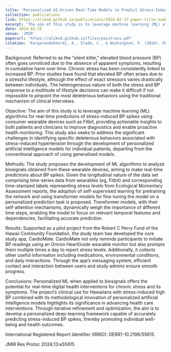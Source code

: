 ```yaml
---
title: "Personalized AI-Driven Real-Time Models to Predict Stress-Induced Blood Pressure Spikes Using Wearable Devices: Proposal for a Prospective Cohort Study"
collection: publications
link: https://aliknd.github.io/publications/2024-02-17-paper-title-number-4
excerpt: 'The aim of this study is to leverage machine learning (ML) algorithms for real-time predictions of stress-induced BP spikes using consumer wearable devices such as Fitbit, providing actionable insights to both patients and clinicians to improve diagnostics and enable proactive health monitoring. This study also seeks to address the significant challenges in identifying specific deleterious behaviors associated with stress-induced hypertension through the development of personalized artificial intelligence models for individual patients, departing from the conventional approach of using generalized models.'
date: 2024-03-25
venue: 'JMIR'
paperurl: 'https://aliknd.github.io/files/paistress.pdf'
citation: 'Kargarandehkordi, A., Slade, C., & Washington, P. (2024). Personalized AI-Driven Real-Time Models to Predict Stress-Induced Blood Pressure Spikes Using Wearable Devices: Proposal for a Prospective Cohort Study. JMIR Research Protocols, 13(1), e55615.'
---
```


Background:
Referred to as the “silent killer,” elevated blood pressure (BP) often goes unnoticed due to the absence of apparent symptoms, resulting in cumulative harm over time. Chronic stress has been consistently linked to increased BP. Prior studies have found that elevated BP often arises due to a stressful lifestyle, although the effect of exact stressors varies drastically between individuals. The heterogeneous nature of both the stress and BP response to a multitude of lifestyle decisions can make it difficult if not impossible to pinpoint the most deleterious behaviors using the traditional mechanism of clinical interviews.

Objective:
The aim of this study is to leverage machine learning (ML) algorithms for real-time predictions of stress-induced BP spikes using consumer wearable devices such as Fitbit, providing actionable insights to both patients and clinicians to improve diagnostics and enable proactive health monitoring. This study also seeks to address the significant challenges in identifying specific deleterious behaviors associated with stress-induced hypertension through the development of personalized artificial intelligence models for individual patients, departing from the conventional approach of using generalized models.

Methods:
The study proposes the development of ML algorithms to analyze biosignals obtained from these wearable devices, aiming to make real-time predictions about BP spikes. Given the longitudinal nature of the data set comprising time-series data from wearables (eg, Fitbit) and corresponding time-stamped labels representing stress levels from Ecological Momentary Assessment reports, the adoption of self-supervised learning for pretraining the network and using transformer models for fine-tuning the model on a personalized prediction task is proposed. Transformer models, with their self-attention mechanisms, dynamically weigh the importance of different time steps, enabling the model to focus on relevant temporal features and dependencies, facilitating accurate prediction.

Results:
Supported as a pilot project from the Robert C Perry Fund of the Hawaii Community Foundation, the study team has developed the core study app, CardioMate. CardioMate not only reminds participants to initiate BP readings using an Omron HeartGuide wearable monitor but also prompts them multiple times a day to report stress levels. Additionally, it collects other useful information including medications, environmental conditions, and daily interactions. Through the app’s messaging system, efficient contact and interaction between users and study admins ensure smooth progress.

Conclusions:
Personalized ML when applied to biosignals offers the potential for real-time digital health interventions for chronic stress and its symptoms. The project’s clinical use for Hawaiians with stress-induced high BP combined with its methodological innovation of personalized artificial intelligence models highlights its significance in advancing health care interventions. Through iterative refinement and optimization, the aim is to develop a personalized deep-learning framework capable of accurately predicting stress-induced BP spikes, thereby promoting individual well-being and health outcomes.

International Registered Report Identifier (IRRID):
DERR1-10.2196/55615

JMIR Res Protoc 2024;13:e55615
